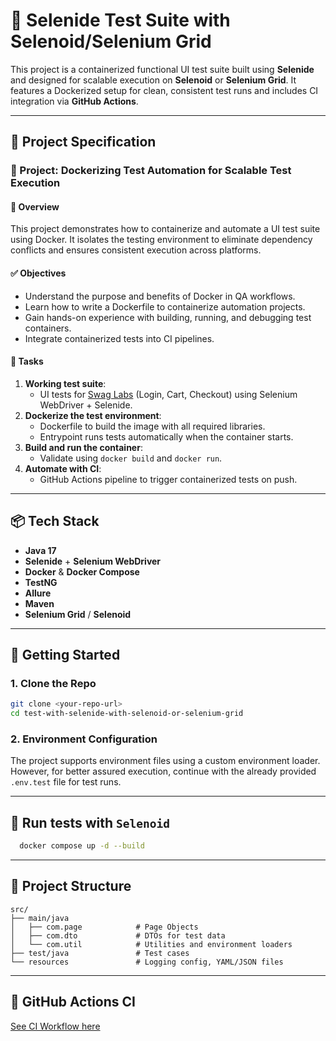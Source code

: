 # 🧪 Selenide Test Suite with Selenoid/Selenium Grid

This project is a containerized functional UI test suite built using **Selenide** and designed for scalable execution on **Selenoid** or **Selenium Grid**. It features a Dockerized setup for clean, consistent test runs and includes CI integration via **GitHub Actions**.

---

## 📘 Project Specification

### 📌 Project: Dockerizing Test Automation for Scalable Test Execution

#### 🎯 Overview

This project demonstrates how to containerize and automate a UI test suite using Docker. It isolates the testing environment to eliminate dependency conflicts and ensures consistent execution across platforms.

#### ✅ Objectives

- Understand the purpose and benefits of Docker in QA workflows.
- Learn how to write a Dockerfile to containerize automation projects.
- Gain hands-on experience with building, running, and debugging test containers.
- Integrate containerized tests into CI pipelines.

#### 🧪 Tasks

1. **Working test suite**:
   - UI tests for [Swag Labs](https://www.saucedemo.com/) (Login, Cart, Checkout) using Selenium WebDriver + Selenide.
2. **Dockerize the test environment**:
   - Dockerfile to build the image with all required libraries.
   - Entrypoint runs tests automatically when the container starts.
3. **Build and run the container**:
   - Validate using `docker build` and `docker run`.
4. **Automate with CI**:
   - GitHub Actions pipeline to trigger containerized tests on push.

---

## 📦 Tech Stack

- **Java 17**
- **Selenide** + **Selenium WebDriver**
- **Docker** & **Docker Compose**
- **TestNG**
- **Allure**
- **Maven**
- **Selenium Grid** / **Selenoid**

---

## 🚀 Getting Started

### 1. Clone the Repo

```bash
git clone <your-repo-url>
cd test-with-selenide-with-selenoid-or-selenium-grid
```

### 2. Environment Configuration

The project supports environment files using a custom environment loader. 
However, for better assured execution, continue with the already provided `.env.test` file for test runs.

---

## 🧰 Run tests with `Selenoid`

```bash
  docker compose up -d --build
```

---

## 📂 Project Structure

```
src/
├── main/java
│   ├── com.page            # Page Objects
│   ├── com.dto             # DTOs for test data
│   └── com.util            # Utilities and environment loaders
├── test/java               # Test cases
└── resources               # Logging config, YAML/JSON files
```
---

## 🔄 GitHub Actions CI

[See CI Workflow here](.github/workflows/selenide-tests-with-selenoid.yml)
